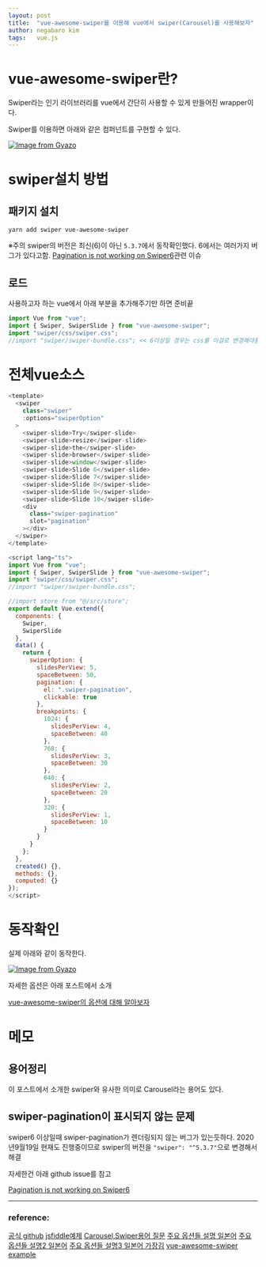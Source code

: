 ```yaml
---
layout: post
title:  "vue-awesome-swiper를 이용해 vue에서 swiper(Carousel)를 사용해보자"
author: negabaro kim
tags:	vue.js
---
```


# vue-awesome-swiper란?

Swiper라는 인기 라이브러리를 vue에서 간단히 사용할 수 있게 만들어진 wrapper이다.

Swiper를 이용하면 아래와 같은 컴퍼넌트를 구현할 수 있다.


[![Image from Gyazo](https://i.gyazo.com/042e259664b8867099ec30f3363cae81.gif)](https://gyazo.com/042e259664b8867099ec30f3363cae81)


# swiper설치 방법

## 패키지 설치

```
yarn add swiper vue-awesome-swiper
```

※주의 swiper의 버전은 최신(6)이 아닌 `5.3.7`에서 동작확인했다.
6에서는 여러가지 버그가 있다고함. [Pagination is not working on Swiper6]관련 이슈


## 로드

사용하고자 하는 vue에서 아래 부분을 추가해주기만 하면 준비끝

```js
import Vue from "vue";
import { Swiper, SwiperSlide } from "vue-awesome-swiper";
import "swiper/css/swiper.css";
//import "swiper/swiper-bundle.css"; << 6이상일 경우는 css를 이걸로 변경해야함
```


# 전체vue소스

```js
<template>
  <swiper
    class="swiper"
    :options="swiperOption"
  >
    <swiper-slide>Try</swiper-slide>
    <swiper-slide>resize</swiper-slide>
    <swiper-slide>the</swiper-slide>
    <swiper-slide>browser</swiper-slide>
    <swiper-slide>window</swiper-slide>
    <swiper-slide>Slide 6</swiper-slide>
    <swiper-slide>Slide 7</swiper-slide>
    <swiper-slide>Slide 8</swiper-slide>
    <swiper-slide>Slide 9</swiper-slide>
    <swiper-slide>Slide 10</swiper-slide>
    <div
      class="swiper-pagination"
      slot="pagination"
    ></div>
  </swiper>
</template>

<script lang="ts">
import Vue from "vue";
import { Swiper, SwiperSlide } from "vue-awesome-swiper";
import "swiper/css/swiper.css";
//import "swiper/swiper-bundle.css";

//import store from "@/src/store";
export default Vue.extend({
  components: {
    Swiper,
    SwiperSlide
  },
  data() {
    return {
      swiperOption: {
        slidesPerView: 5,
        spaceBetween: 50,
        pagination: {
          el: ".swiper-pagination",
          clickable: true
        },
        breakpoints: {
          1024: {
            slidesPerView: 4,
            spaceBetween: 40
          },
          768: {
            slidesPerView: 3,
            spaceBetween: 30
          },
          640: {
            slidesPerView: 2,
            spaceBetween: 20
          },
          320: {
            slidesPerView: 1,
            spaceBetween: 10
          }
        }
      }
    };
  },
  created() {},
  methods: {},
  computed: {}
});
</script>
```


# 동작확인

실제 아래와 같이 동작한다.

[![Image from Gyazo](https://i.gyazo.com/042e259664b8867099ec30f3363cae81.gif)](https://gyazo.com/042e259664b8867099ec30f3363cae81)

자세한 옵션은 아래 포스트에서 소개

[vue-awesome-swiper의 옵션에 대해 알아보자]


# 메모

## 용어정리

이 포스트에서 소개한 swiper와 유사한 의미로 Carousel라는 용어도 있다.


## swiper-pagination이 표시되지 않는 문제

swiper6 이상일때 swiper-pagination가 렌더링되지 않는 버그가 있는듯하다.
2020년9월19일 현재도 진행중이므로 swiper의 버전을 `"swiper": "^5.3.7"`으로 변경해서 해결

자세한건 아래 github issue를 참고

[Pagination is not working on Swiper6]


--------
[Pagination is not working on Swiper6]:https://github.com/surmon-china/vue-awesome-swiper/issues/684

### reference:

[공식 github](https://github.surmon.me/vue-awesome-swiper/)
[jsfiddle예제](https://jsfiddle.net/kabanoki/bvtz6n3u/)
[Carousel,Swiper용어 질문](https://teratail.com/questions/292656#reply-413979)
[주요 옵션들 설명 일본어](https://www.kabanoki.net/4783/)
[주요 옵션들 설명2 일본어](https://qiita.com/nakanishi03/items/c12221be7645b84016c8)
[주요 옵션들 설명3 일본어 가장김](https://www.webdesignleaves.com/pr/plugins/swiper_js.html)
[vue-awesome-swiper example](https://github.com/surmon-china/vue-awesome-swiper)

[vue-awesome-swiper의 옵션에 대해 알아보자]:https://negabaro.github.io/archive/vue-awesome-swiper-option